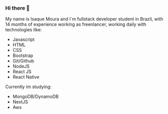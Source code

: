 ### Hi there 👋

My name is Isaque Moura and I´m fullstack developer student in Brazil, with  14 months of experience working as freenlancer, working daily with technologies like: 
- Javascript
- HTML
- CSS
- Bootstrap
- Git/Github
- NodeJS
- React JS
- React Native

Currently im studying:

- MongoDB/DynamoDB
- NextJS
- Aws
